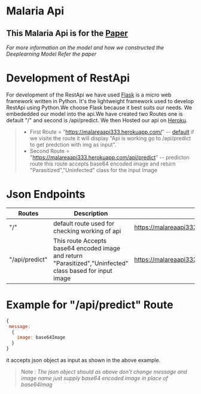 # Malaria Api
## This Malaria Api is for the  [Paper]() 
*For more information on the model and how we constructed the Deeplearning Model Refer the paper*

# Development of RestApi
For development of the RestApi we have used [Flask](https://flask.palletsprojects.com/en/1.1.x/) is a micro web framework written in Python.
It's the lightweight framework used to develop RestApi using Python.We choose Flask because it best suits our needs.
We embededded our model into the api.We have created two Routes one is default "/" and second is /api/predict.
We then Hosted our api on [Heroku](https://www.heroku.com/).

> * First Route = "https://malareaapi333.herokuapp.com/" -- [default](https://malareaapi333.herokuapp.com/)
if we visite the route it will display "Api is working go to /api/predict to get predction with img as input".
> * Second Route = "https://malareaapi333.herokuapp.com/api/predict" -- predicton route this route accepts base64 encoded image and return "Parasitized","Uninfected" class for the input Image

# Json Endpoints
Routes | Description | URL
------------ | ------------- | -------------
"/" | default route used for checking working of api | <https://malareaapi333.herokuapp.com/>
"/api/predict" | This route Accepts base64 encoded image and return "Parasitized","Uninfected" class based for input image | <https://malareaapi333.herokuapp.com/api/predict>

# Example for "/api/predict" Route
```javascript
{
 message: 
  { 
    image: base64Image 
  }
}
```
it accepts json object as input as shown in the above example.
>  Note : *The json object should as above don't change message and image name just supply base64 encoded image in place of base64Imag*

